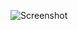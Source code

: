 ![Screenshot](https://raw.githubusercontent.com/Cryakl/Ultimate-RAT-Collection/refs/heads/main/Mosucker/Mosucker%201.0/Screenshot.png)
